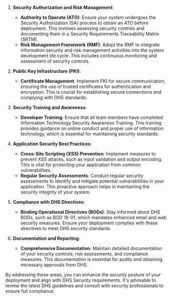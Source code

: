 1. **Security Authorization and Risk Management**:
   - **Authority to Operate (ATO)**: Ensure your system undergoes the Security Authorization (SA) process to obtain an ATO before deployment. This involves assessing security controls and documenting them in a Security Requirements Traceability Matrix (SRTM). 
   - **Risk Management Framework (RMF)**: Adopt the RMF to integrate information security and risk management activities into the system development life cycle. This includes continuous monitoring and assessment of security controls. 

2. **Public Key Infrastructure (PKI)**:
   - **Certificate Management**: Implement PKI for secure communication, ensuring the use of trusted certificates for authentication and encryption. This is crucial for establishing secure connections and complying with DHS standards. 

3. **Security Training and Awareness**:
   - **Developer Training**: Ensure that all team members have completed Information Technology Security Awareness Training. This training provides guidance on online conduct and proper use of information technology, which is essential for maintaining security standards. 

4. **Application Security Best Practices**:
   - **Cross-Site Scripting (XSS) Prevention**: Implement measures to prevent XSS attacks, such as input validation and output encoding. This is vital for protecting your application from common vulnerabilities. 
   - **Regular Security Assessments**: Conduct regular security assessments to identify and mitigate potential vulnerabilities in your application. This proactive approach helps in maintaining the security integrity of your system. 

5. **Compliance with DHS Directives**:
   - **Binding Operational Directives (BODs)**: Stay informed about DHS BODs, such as BOD 18-01, which mandates enhanced email and web security measures. Ensure your deployment complies with these directives to meet DHS security standards. 

6. **Documentation and Reporting**:
   - **Comprehensive Documentation**: Maintain detailed documentation of your security controls, risk assessments, and compliance measures. This documentation is essential for audits and obtaining necessary approvals from DHS.

By addressing these areas, you can enhance the security posture of your deployment and align with DHS Security requirements. It's advisable to review the latest DHS guidelines and consult with security professionals to ensure full compliance. 
